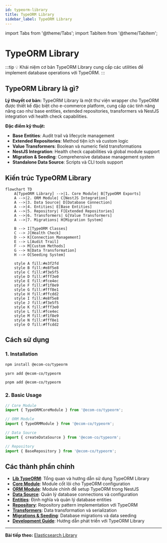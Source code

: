 ```yaml
---
id: typeorm-library
title: TypeORM Library
sidebar_label: TypeORM Library
---
```


import Tabs from '@theme/Tabs';
import TabItem from '@theme/TabItem';

# TypeORM Library

:::tip 💡 Khái niệm cơ bản
TypeORM Library cung cấp các utilities để implement database operations với TypeORM.
:::

## TypeORM Library là gì?

**Lý thuyết cơ bản:**
TypeORM Library là một thư viện wrapper cho TypeORM được thiết kế đặc biệt cho e-commerce platform, cung cấp các tính năng nâng cao như base entities, extended repositories, transformers và NestJS integration với health check capabilities.

**Đặc điểm kỹ thuật:**
- **Base Entities**: Audit trail và lifecycle management
- **Extended Repositories**: Method tiện ích và custom logic
- **Value Transformers**: Boolean và numeric field transformations
- **NestJS Integration**: Health check capabilities và global module support
- **Migration & Seeding**: Comprehensive database management system
- **Standalone Data Source**: Scripts và CLI tools support

## Kiến trúc TypeORM Library

```mermaid
flowchart TD
    A[TypeORM Library] -->|1. Core Module| B[TypeORM Exports]
    A -->|2. ORM Module| C[NestJS Integration]
    A -->|3. Data Source| D[Database Connection]
    A -->|4. Entities| E[Base Entities]
    A -->|5. Repository| F[Extended Repositories]
    A -->|6. Transformers| G[Value Transformers]
    A -->|7. Migrations| H[Migration System]
    
    B --> I[TypeORM Classes]
    C --> J[Health Check]
    D --> K[Connection Management]
    E --> L[Audit Trail]
    F --> M[Custom Methods]
    G --> N[Data Transformation]
    H --> O[Seeding System]
    
    style A fill:#e3f2fd
    style B fill:#e8f5e8
    style C fill:#f3e5f5
    style D fill:#fff3e0
    style E fill:#fce4ec
    style F fill:#f1f8e9
    style G fill:#fff8e1
    style H fill:#ffcdd2
    style I fill:#e8f5e8
    style J fill:#f3e5f5
    style K fill:#fff3e0
    style L fill:#fce4ec
    style M fill:#f1f8e9
    style N fill:#fff8e1
    style O fill:#ffcdd2
```

## Cách sử dụng

### **1. Installation**

<Tabs>
  <TabItem value="npm" label="npm">

```bash
npm install @ecom-co/typeorm
```

  </TabItem>
  <TabItem value="yarn" label="yarn">

```bash
yarn add @ecom-co/typeorm
```

  </TabItem>
  <TabItem value="pnpm" label="pnpm">

```bash
pnpm add @ecom-co/typeorm
```

  </TabItem>
</Tabs>

### **2. Basic Usage**

```typescript
// Core Module
import { TypeORMCoreModule } from '@ecom-co/typeorm';

// ORM Module
import { TypeORMModule } from '@ecom-co/typeorm';

// Data Source
import { createDataSource } from '@ecom-co/typeorm';

// Repository
import { BaseRepository } from '@ecom-co/typeorm';
```

## Các thành phần chính

- **[Lib TypeORM](/docs/ecom-co/libs/typeorm/docs/lib-typeorm)**: Tổng quan và hướng dẫn sử dụng TypeORM Library
- **[Core Module](/docs/ecom-co/libs/typeorm/docs/core-module)**: Module cốt lõi cho TypeORM configuration
- **[ORM Module](/docs/ecom-co/libs/typeorm/docs/orm-module)**: Module chính để setup TypeORM trong NestJS
- **[Data Source](/docs/ecom-co/libs/typeorm/docs/data-source)**: Quản lý database connections và configuration
- **[Entities](/docs/ecom-co/libs/typeorm/docs/entities)**: Định nghĩa và quản lý database entities
- **[Repository](/docs/ecom-co/libs/typeorm/docs/repository)**: Repository pattern implementation với TypeORM
- **[Transformers](/docs/ecom-co/libs/typeorm/docs/transformers)**: Data transformation và serialization
- **[Migrations & Seeding](/docs/ecom-co/libs/typeorm/docs/migrations-seeding)**: Database migrations và data seeding
- **[Development Guide](/docs/ecom-co/libs/typeorm/docs/development-guide)**: Hướng dẫn phát triển với TypeORM Library

---

**Bài tiếp theo:** [Elasticsearch Library](/docs/ecom-co/libs/elasticsearch/elasticsearch-library)
